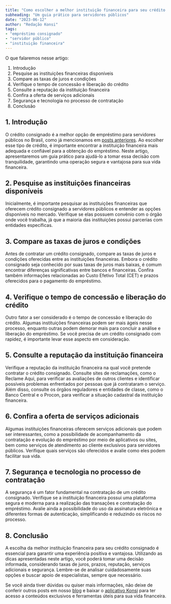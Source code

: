 ```yaml
---
title: "Como escolher a melhor instituição financeira para seu crédito consignado"
subheading: "Um guia prático para servidores públicos"
date: "2023-06-12"
author: "Redação Konsi"
tags:
- "empréstimo consignado"
- "servidor público"
- "instituição financeira"
---
```


O que falaremos nesse artigo:

1. Introdução
2. Pesquise as instituições financeiras disponíveis
3. Compare as taxas de juros e condições
4. Verifique o tempo de concessão e liberação do crédito
5. Consulte a reputação da instituição financeira
6. Confira a oferta de serviços adicionais
7. Segurança e tecnologia no processo de contratação
8. Conclusão

## 1. Introdução

O crédito consignado é a melhor opção de empréstimo para servidores públicos no Brasil, como já mencionamos em [posts anteriores](https://konsi.com.br/postagens/5-motivos-para-escolher-o-credito-consignado-publico). Ao escolher esse tipo de crédito, é importante encontrar a instituição financeira mais adequada e confiável para a obtenção do empréstimo. Neste artigo, apresentaremos um guia prático para ajudá-lo a tomar essa decisão com tranquilidade, garantindo uma operação segura e vantajosa para sua vida financeira.

## 2. Pesquise as instituições financeiras disponíveis

Inicialmente, é importante pesquisar as instituições financeiras que oferecem crédito consignado a servidores públicos e entender as opções disponíveis no mercado. Verifique se elas possuem convênio com o órgão onde você trabalha, já que a maioria das instituições possui parcerias com entidades específicas.

## 3. Compare as taxas de juros e condições

Antes de contratar um crédito consignado, compare as taxas de juros e condições oferecidas entre as instituições financeiras. Embora o crédito consignado seja conhecido por suas taxas de juros mais baixas, é comum encontrar diferenças significativas entre bancos e financeiras. Confira também informações relacionadas ao Custo Efetivo Total (CET) e prazos oferecidos para o pagamento do empréstimo.

## 4. Verifique o tempo de concessão e liberação do crédito

Outro fator a ser considerado é o tempo de concessão e liberação do crédito. Algumas instituições financeiras podem ser mais ágeis nesse processo, enquanto outras podem demorar mais para concluir a análise e liberação do empréstimo. Se você precisa de um crédito consignado com rapidez, é importante levar esse aspecto em consideração.

## 5. Consulte a reputação da instituição financeira

Verifique a reputação da instituição financeira na qual você pretende contratar o crédito consignado. Consulte sites de reclamações, como o Reclame Aqui, para verificar as avaliações de outros clientes e identificar possíveis problemas enfrentados por pessoas que já contrataram o serviço. Além disso, consulte os órgãos reguladores e entidades de classe, como o Banco Central e o Procon, para verificar a situação cadastral da instituição financeira.

## 6. Confira a oferta de serviços adicionais

Algumas instituições financeiras oferecem serviços adicionais que podem ser interessantes, como a possibilidade de acompanhamento da contratação e evolução do empréstimo por meio de aplicativos ou sites, bem como serviços de atendimento ao cliente exclusivos para servidores públicos. Verifique quais serviços são oferecidos e avalie como eles podem facilitar sua vida.

## 7. Segurança e tecnologia no processo de contratação

A segurança é um fator fundamental na contratação de um crédito consignado. Verifique se a instituição financeira possui uma plataforma segura e moderna para a realização das transações e contratação do empréstimo. Avalie ainda a possibilidade do uso da assinatura eletrônica e diferentes formas de autenticação, simplificando e reduzindo os riscos no processo.

## 8. Conclusão

A escolha da melhor instituição financeira para seu crédito consignado é essencial para garantir uma experiência positiva e vantajosa. Utilizando as dicas apresentadas neste artigo, você poderá tomar uma decisão informada, considerando taxas de juros, prazos, reputação, serviços adicionais e segurança. Lembre-se de analisar cuidadosamente suas opções e buscar apoio de especialistas, sempre que necessário.

Se você ainda tiver dúvidas ou quiser mais informações, não deixe de conferir outros posts em nosso [blog](https://konsi.com.br/postagens) e baixar o [aplicativo Konsi](https://konsi.com.br/download-app) para ter acesso a conteúdos exclusivos e ferramentas úteis para sua vida financeira.